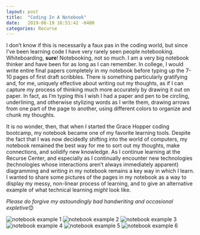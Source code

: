 ```yaml
---
layout: post
title:  "Coding In A Notebook"
date:   2019-06-19 16:51:42 -0400
categories: Recurse
---
```


I don’t know if this is necessarily a faux pas in the coding world, but since I’ve been learning code I have very rarely seen people notebooking. Whiteboarding, **sure**! Notebooking, not so much. I am a very big notebook thinker and have been for as long as I can remember. In college, I would write entire final papers completely in my notebook before typing up the 7-10 pages of first draft scribbles. There is something particularly gratifying and, for me, uniquely effective about writing out my thoughts, as if I can capture my process of thinking much more accurately by drawing it out on paper. In fact, as I’m typing this I wish I had a paper and pen to be circling, underlining, and otherwise stylizing words as I write them, drawing arrows from one part of the page to another, using different colors to organize and chunk my thoughts. 

 It is no wonder, then, that when I started the Grace Hopper coding bootcamp, my notebook became one of my favorite learning tools. Despite the fact that I was now decidedly shifting into the world of computers, my notebook remained the best way for me to sort out my thoughts, make connections, and solidify new knowledge. As I continue learning at the Recurse Center, and especially as I continually encounter new technologies (technologies whose interactions aren’t always immediately apparent) diagramming and writing in my notebook remains a key way in which I learn. I wanted to share some pictures of the pages in my notebook as a way to display my messy, non-linear process of learning, and to give an alternative example of what technical learning *might* look like.

 *Please do forgive my astoundingly bad handwriting and occasional expletive*😊

![notebook example 1](/writing/images/notebook1.JPG)
![notebook example 2](/writing/images/notebook2.JPG)
![notebook example 3](/writing/images/notebook3.JPG)
![notebook example 4](/writing/images/notebook4.JPG)
![notebook example 5](/writing/images/notebook5.JPG)
![notebook example 6](/writing/images/notebook6.JPG)
